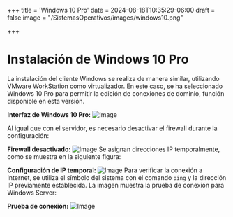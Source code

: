 +++
title = 'Windows 10 Pro'
date = 2024-08-18T10:35:29-06:00
draft = false
image = "/SistemasOperativos/images/windows10.png"

+++
# Instalación de Windows 10 Pro

La instalación del cliente Windows se realiza de manera similar, utilizando VMware WorkStation como virtualizador. En este caso, se ha seleccionado Windows 10 Pro para permitir la edición de conexiones de dominio, función disponible en esta versión.

**Interfaz de Windows 10 Pro:**
![Image](/SistemasOperativos/imagesUI_W_pro.png)

Al igual que con el servidor, es necesario desactivar el firewall durante la configuración:

**Firewall desactivado:**
![Image](/SistemasOperativos/images/FW2.png)
Se asignan direcciones IP temporalmente, como se muestra en la siguiente figura:

**Configuración de IP temporal:**
![Image](/SistemasOperativos/images/IP2.png)
Para verificar la conexión a Internet, se utiliza el símbolo del sistema con el comando `ping` y la dirección IP previamente establecida. La imagen muestra la prueba de conexión para Windows Server:

**Prueba de conexión:**
![Image](/SistemasOperativos/images/ping.png)